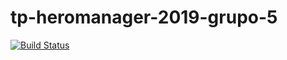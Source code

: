 # tp-heromanager-2019-grupo-5
[![Build Status](https://travis-ci.com/algo2-unsam/tp-heromanager-2019-grupo-5.svg?token=2CSGoMcEzxs5CWWQMWNc&branch=master)](https://travis-ci.com/algo2-unsam/tp-heromanager-2019-grupo-5)
